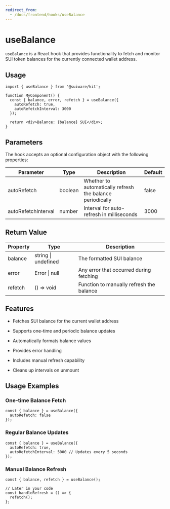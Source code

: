 ```yaml
---
redirect_from:
  - /docs/frontend/hooks/useBalance
---
```


# useBalance

`useBalance` is a React hook that provides functionality to fetch and monitor SUI token balances for the currently connected wallet address.

## Usage

```tsx
import { useBalance } from '@suiware/kit';

function MyComponent() {
  const { balance, error, refetch } = useBalance({
    autoRefetch: true,
    autoRefetchInterval: 3000
  });

  return <div>Balance: {balance} SUI</div>;
}
```

## Parameters

The hook accepts an optional configuration object with the following properties:

| Parameter | Type | Description | Default |
| --- | --- | --- | --- |
| autoRefetch | boolean | Whether to automatically refresh the balance periodically | false |
| autoRefetchInterval | number | Interval for auto-refresh in milliseconds | 3000 |

## Return Value

| Property | Type | Description |
| --- | --- | --- |
| balance | string \| undefined | The formatted SUI balance |
| error | Error \| null | Any error that occurred during fetching |
| refetch | () => void | Function to manually refresh the balance |

## Features

- Fetches SUI balance for the current wallet address

- Supports one-time and periodic balance updates

- Automatically formats balance values

- Provides error handling

- Includes manual refresh capability

- Cleans up intervals on unmount

## Usage Examples

### One-time Balance Fetch

```tsx
const { balance } = useBalance({
  autoRefetch: false
});
```
### Regular Balance Updates

```tsx
const { balance } = useBalance({
  autoRefetch: true,
  autoRefetchInterval: 5000 // Updates every 5 seconds
});
```

### Manual Balance Refresh

```tsx
const { balance, refetch } = useBalance();

// Later in your code
const handleRefresh = () => {
  refetch();
};
```
